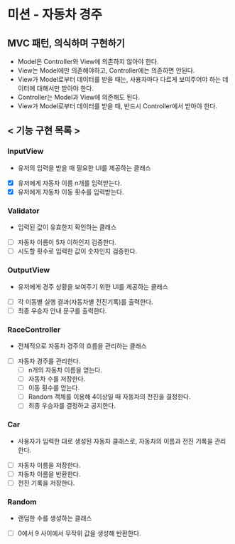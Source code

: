 # 미션 - 자동차 경주

## MVC 패턴, 의식하며 구현하기

- Model은 Controller와 View에 의존하지 않아야 한다.
- View는 Model에만 의존해야하고, Controller에는 의존하면 안된다.
- View가 Model로부터 데이터를 받을 때는, 사용자마다 다르게 보여주어야 하는 데이터에 대해서만 받아야 한다.
- Controller는 Model과 View에 의존해도 된다.
- View가 Model로부터 데이터를 받을 때, 반드시 Controller에서 받아야 한다. 

## < 기능 구현 목록 >

### InputView

- 유저의 입력을 받을 때 필요한 UI를 제공하는 클래스
- [x] 유저에게 자동차 이름 n개를 입력받는다.
- [x] 유저에게 자동차 이동 횟수를 입력받는다.

### Validator

- 입력된 값이 유효한지 확인하는 클래스
- [ ] 자동차 이름이 5자 이하인지 검증한다.
- [ ] 시도할 횟수로 입력한 값이 숫자인지 검증한다.

### OutputView

- 유저에게 경주 상황을 보여주기 위한 UI를 제공하는 클래스
- [ ] 각 이동별 실행 결과(자동차별 전진기록)를 출력한다.
- [ ] 최종 우승자 안내 문구를 출력한다.

### RaceController

- 전체적으로 자동차 경주의 흐름을 관리하는 클래스
- [ ] 자동차 경주를 관리한다.
  - [ ] n개의 자동차 이름을 얻는다.
  - [ ] 자동차 수를 저장한다.
  - [ ] 이동 횟수를 얻는다.
  - [ ] Random 객체를 이용해 4이상일 때 자동차의 전진을 결정한다.
  - [ ] 최종 우승자를 결정하고 공지한다.

### Car

- 사용자가 입력한 대로 생성된 자동차 클래스로, 자동차의 이름과 전진 기록을 관리한다.
- [ ] 자동차 이름을 저장한다.
- [ ] 자동차 이름을 반환한다.
- [ ] 전진 기록을 저장한다.

### Random
- 랜덤한 수를 생성하는 클래스
- [ ] 0에서 9 사이에서 무작위 값을 생성해 반환한다.